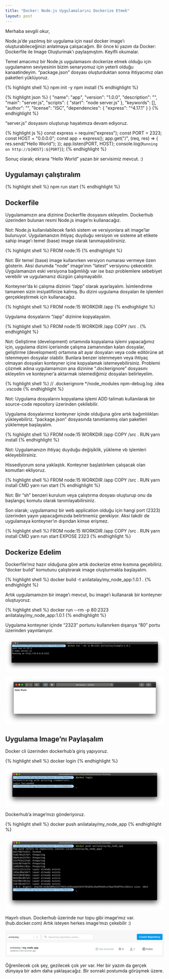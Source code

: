 ```yaml
---
title: "Docker: Node.js Uygulamalarını Dockerize Etmek"
layout: post
---
```


Merhaba sevgili okur,

Node.js’de yazılmış bir uygulama için nasıl docker image’ı oluşturabileceğinizi anlatmaya çalışacağım. Bir önce ki yazım da Docker: Dockerfile ile Image Oluşturmak’ı paylaşmıştım. Keyifli okumalar.

Temel amacımız bir Node.js uygulamasını dockerize etmek olduğu için uygulamanın seviyesinin bizim senaryomuz için yeterli olduğu kanaatindeyim. “package.json” dosyası oluşturduktan sonra ihtiyacımız olan paketleri yüklüyoruz.

{% highlight shell %}
npm init -y
npm install
{% endhighlight %}

{% highlight json %}
{ "name": "app", "version": "1.0.0", "description": "", "main": "server.js", "scripts": { "start": "node server.js" }, "keywords": [], "author": "", "license": "ISC", "dependencies": { "express": "^4.17.1" } }
{% endhighlight %}

“server.js” dosyasını oluşturup hayatımıza devam ediyoruz.

{% highlight js %}
const express = require("express");
const PORT = 2323; const HOST = "0.0.0.0";
const app = express();
app.get("/", (req, res) => { res.send("Hello World"); });
app.listen(PORT, HOST);
console.log(`Running on http://${HOST}:${PORT}`);
{% endhighlight %}

Sonuç olarak; ekrana “Hello World” yazan bir servisimiz mevcut. :)

## Uygulamayı çalıştıralım

{% highlight shell %}
npm run start
{% endhighlight %}

## Dockerfile

Uygulamamızın ana dizinine Dockerfile dosyasını ekleyelim. Dockerhub üzerinden bulunan resmi Node.js image’nı kullanacağız.

Not: Node.js kullanılabilecek farklı sistem ve versiyonlara ait image’lar bulunuyor. Uygulamanızın ihtiyaç duyduğu versiyon ve sisteme ait etikete sahip image’ı temel (base) image olarak tanımayabilirsiniz.

{% highlight shell %}
FROM node:15
{% endhighlight %}

Not: Bir temel (base) image kullanırken versiyon numarası vermeye özen gösterin. Aksi durumda “node” image’ının “latest” versiyonu çekecektir. Uygulamanızın eski versiyona bağımlılığı var ise bazı problemlere sebebiyet verebilir ve uygulamanız düzgün çalışmayabilir.

Konteyner’da ki çalışma dizinini “/app” olarak ayarlayalım. İsimlendirme tamamen sizin insiyatifinize kalmış. Bu dizini uygulama dosyaları ile işlemleri gerçekleştirmek için kullanacağız.

{% highlight shell %}
FROM node:15
WORKDIR /app
{% endhighlight %}

Uygulama dosyalarını “/app” dizinine kopyalayalım.

{% highlight shell %}
FROM node:15
WORKDIR /app
COPY /src .
{% endhighlight %}

Not: Geliştirme (development) ortamında kopyalama işlemi yapacağımız için, uygulama dizini içerisinde çalışma zamanından kalan dosyalar, geliştirme (development) ortamına ait ayar dosyaları veya code editörüne ait istenmeyen dosyalar olabilir. Bunlara benzer istenmeyen veya ihtiyaç olmayan dosyaları konteyner içine kopyalamak istemeyebilirsiniz. Problemi çözmek adına uygulamamızın ana dizinine “.dockerignore” dosyasını ekleyelim ve konteyner’a aktarmak istemediğimiz dosyaları belirleyelim.

{% highlight shell %}
// .dockerignore
\*/node_modules
npm-debug.log
.idea
.vscode
{% endhighlight %}

Not: Uygulama dosyalarını kopyalama işlemi ADD talimatı kullanılarak bir source-code repository üzerinden çekilebilir.

Uygulama dosyalarımız konteyner içinde olduğuna göre artık bağımlılıkları yükleyebiliriz. “package.json” dosyasında tanımlanmış olan paketleri yüklemeye başlayalım.

{% highlight shell %}
FROM node:15
WORKDIR /app
COPY /src .
RUN yarn install
{% endhighlight %}

Not: Uygulamanızın ihtiyaç duyduğu değişiklik, yükleme vb işlemleri ekleyebilirsiniz.

Hissediyorum sona yaklaştık. Konteyner başlatılırken çalışacak olan komutları ekliyoruz.

{% highlight shell %}
FROM node:15
WORKDIR /app
COPY /src .
RUN yarn install
CMD yarn run start
{% endhighlight %}

Not: Bir “sh” benzeri kurulum veya çalıştırma dosyası oluşturup onu da başlangıç komutu olarak tanımlayabilirsiniz.

Son olarak; uygulamamız bir web application olduğu için hangi port (2323) üzerinden yayın yapacağımızıda belirtmemiz gerekiyor. Aksi takdir de uygulamaya konteyner’ın dışından kimse erişmez.

{% highlight shell %}
FROM node:15
WORKDIR /app
COPY /src .
RUN yarn install
CMD yarn run start
EXPOSE 2323
{% endhighlight %}

## Dockerize Edelim

Dockerfile’mız hazır olduğuna göre artık dockerize etme kısmına geçebiliriz. “docker build” komutunu çalıştırarak image oluşturmakla başlayalım.

{% highlight shell %}
docker build -t anilatalay/my_node_app:1.0.1 .
{% endhighlight %}

Artık uygulamamızın bir image’ı mevcut, bu image’ı kullanarak bir konteyner oluştuyoruz.

{% highlight shell %}
docker run --rm -p 80:2323 anilatalay/my_node_app:1.0.1
{% endhighlight %}

Uygulama konteyner içinde “2323" portunu kullanırken dışarıya “80” portu üzerinden yayınlanıyor.

![docker](/assets/images/1_yMbkEs9sv8fxWF8YyVCwMg.png)

![docker](/assets/images/1_xtzYKYiM9AcSPTqSBi0WYw.png)

## Uygulama Image’nı Paylaşalım

Docker cli üzerinden dockerhub’a giriş yapıyoruz.

{% highlight shell %}
docker login
{% endhighlight %}

![docker](/assets/images/1_F26rXwA-bqlJRsEvePCfsg.png)

Dockerhub’a image’mızı gönderiyoruz.

{% highlight shell %}
docker push anilatalay/my_node_app
{% endhighlight %}

![docker](/assets/images/1_QRXXqd4BsJbs5DmzpyiYJg.png)

Hayırlı olsun. Dockerhub üzerinde nur topu gibi image’mız var. (hub.docker.com) Artık isteyen herkes image’mızı çekebilir :)

![docker](/assets/images/1_4scU8j-IrOjXLbigCfC_tA.png)

Öğrenilecek çok şey, gezilecek çok yer var. Her bir yazım da gerçek dünyaya bir adım daha yaklaşacağız. Bir sonraki postumda görüşmek üzere.
